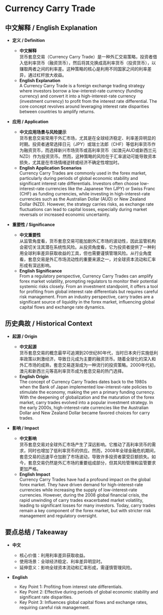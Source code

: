 # Currency Carry Trade

## 中文解释 / English Explanation

* **定义 / Definition**  
  - **中文解释**  
    货币套息交易（Currency Carry Trade）是一种外汇交易策略，投资者借入低利率货币（融资货币），然后将其兑换成高利率货币（投资货币），以赚取两者之间的利率差。这种策略的核心是利用不同国家之间的利率差异，通过杠杆放大收益。  
  - **English Explanation**  
    A Currency Carry Trade is a foreign exchange trading strategy where investors borrow a low-interest-rate currency (funding currency) and convert it into a high-interest-rate currency (investment currency) to profit from the interest rate differential. The core concept revolves around leveraging interest rate disparities between countries to amplify returns.

* **应用 / Application**  
  - **中文应用场景与风险提示**  
    货币套息交易常用于外汇市场，尤其是在全球经济稳定、利率差异明显的时期。投资者通常选择日元（JPY）或瑞士法郎（CHF）等低利率货币作为融资货币，而选择新兴市场货币或高利率货币（如澳元AUD或新西兰元NZD）作为投资货币。然而，这种策略的风险在于汇率波动可能导致资本损失，尤其是在市场情绪逆转或经济不确定性增加时。  
  - **English Application Scenarios**  
    Currency Carry Trades are commonly used in the forex market, particularly during periods of global economic stability and significant interest rate differentials. Investors often choose low-interest-rate currencies like the Japanese Yen (JPY) or Swiss Franc (CHF) as funding currencies, while investing in high-interest-rate currencies such as the Australian Dollar (AUD) or New Zealand Dollar (NZD). However, the strategy carries risks, as exchange rate fluctuations can lead to capital losses, especially during market reversals or increased economic uncertainty.

* **重要性 / Significance**  
  - **中文重要性**  
    从监管角度看，货币套息交易可能加剧外汇市场的波动性，因此监管机构会密切关注其潜在系统性风险。从投资角度看，它为投资者提供了一种利用全球利率差异获取收益的工具，但也需要谨慎管理风险。从行业角度看，套息交易是外汇市场流动性的重要来源之一，对全球资本流动和汇率形成有深远影响。  
  - **English Significance**  
    From a regulatory perspective, Currency Carry Trades can amplify forex market volatility, prompting regulators to monitor their potential systemic risks closely. From an investment standpoint, it offers a tool for profiting from global interest rate differentials but requires careful risk management. From an industry perspective, carry trades are a significant source of liquidity in the forex market, influencing global capital flows and exchange rate dynamics.

## 历史典故 / Historical Context

* **起源 / Origin**  
  - **中文起源**  
    货币套息交易的概念最早可追溯到20世纪80年代，当时日本央行实施低利率政策以刺激经济，导致日元成为主要的融资货币。随着全球化的深入和外汇市场的成熟，套息交易逐渐成为一种流行的投资策略。2000年代初，澳元和新西兰元等高利率货币成为套息交易的热门选择。  
  - **English Origin**  
    The concept of Currency Carry Trades dates back to the 1980s when the Bank of Japan implemented low-interest-rate policies to stimulate the economy, making the yen a primary funding currency. With the deepening of globalization and the maturation of the forex market, carry trades evolved into a popular investment strategy. In the early 2000s, high-interest-rate currencies like the Australian Dollar and New Zealand Dollar became favored choices for carry trades.

* **影响 / Impact**  
  - **中文影响**  
    货币套息交易对全球外汇市场产生了深远影响。它推动了高利率货币的需求，同时也增加了低利率货币的供应。然而，2008年全球金融危机期间，套息交易的迅速平仓加剧了市场波动，导致许多投资者蒙受巨额损失。如今，套息交易仍然是外汇市场的重要组成部分，但其风险管理和监管要求更加严格。  
  - **English Impact**  
    Currency Carry Trades have had a profound impact on the global forex market. They have driven demand for high-interest-rate currencies while increasing the supply of low-interest-rate currencies. However, during the 2008 global financial crisis, the rapid unwinding of carry trades exacerbated market volatility, leading to significant losses for many investors. Today, carry trades remain a key component of the forex market, but with stricter risk management and regulatory oversight.

## 要点总结 / Takeaway

* **中文**  
  - 核心价值：利用利率差异获取收益。  
  - 使用场景：全球经济稳定、利率差异明显时。  
  - 延伸意义：影响全球资本流动和汇率形成，需谨慎管理风险。  

* **English**  
  - Key Point 1: Profiting from interest rate differentials.  
  - Key Point 2: Effective during periods of global economic stability and significant rate disparities.  
  - Key Point 3: Influences global capital flows and exchange rates, requiring careful risk management.
